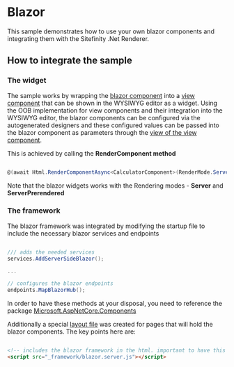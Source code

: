 # Blazor

This sample demonstrates how to use your own blazor components and integrating them with the Sitefinity .Net Renderer.

## How to integrate the sample

### The widget
The sample works by wrapping the [blazor component](./Components/CalculatorComponent.razor) into a [view component](./ViewComponents/CalculatorViewComponent.cs) that can be shown in the WYSIWYG editor as a widget. Using the OOB implementation for view components and their integration into the WYSIWYG editor, the blazor components can be configured via the autogenerated designers and these configured values can be passed into the blazor component as parameters through the [view of the view component](./Views/Shared/Components/Calculator/Default.cshtml).

This is achieved by calling the **RenderComponent method**

``` c#

@(await Html.RenderComponentAsync<CalculatorComponent>(RenderMode.Server, new {Title = @Model.Title }))

```
Note that the blazor widgets works with the Rendering modes - **Server** and **ServerPrerendered**
### The framework
The blazor framework was integrated by modifying the startup file to include the necessary blazor services and endpoints

``` c#

/// adds the needed services
services.AddServerSideBlazor();

...

// configures the blazor endpoints
endpoints.MapBlazorHub();

```

In order to have these methods at your disposal, you need to reference the package [Microsoft.AspNetCore.Components](./blazor.csproj)

Additionally a special [layout file](./Views/Shared/BlazorLayout.cshtml) was created for pages that will hold the blazor components. The key points here are:

``` html

<!-- includes the blazor framework in the html. important to have this right before the closing body tag -->
<script src="_framework/blazor.server.js"></script>

```
